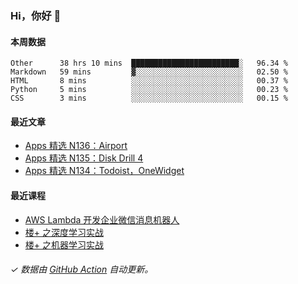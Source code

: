 ### Hi，你好 👋

#### 本周数据

<!--START_SECTION:waka-->
```text
Other      38 hrs 10 mins  ████████████████████████░   96.34 % 
Markdown   59 mins         ▓░░░░░░░░░░░░░░░░░░░░░░░░   02.50 % 
HTML       8 mins          ░░░░░░░░░░░░░░░░░░░░░░░░░   00.37 % 
Python     5 mins          ░░░░░░░░░░░░░░░░░░░░░░░░░   00.23 % 
CSS        3 mins          ░░░░░░░░░░░░░░░░░░░░░░░░░   00.15 % 
```
<!--END_SECTION:waka-->

#### 最近文章

<!-- BLOG:START -->
- [Apps 精选 N136：Airport](http://huhuhang.com/post/product-hunt/product-hunt-n136)
- [Apps 精选 N135：Disk Drill 4](http://huhuhang.com/post/product-hunt/product-hunt-n135)
- [Apps 精选 N134：Todoist，OneWidget](http://huhuhang.com/post/product-hunt/product-hunt-n134)
<!-- BLOG:END -->

#### 最近课程

<!-- SYL:START -->
- [AWS Lambda 开发企业微信消息机器人](https://lanqiao.cn/courses/2868)
- [楼+ 之深度学习实战](https://lanqiao.cn/courses/2617)
- [楼+ 之机器学习实战](https://lanqiao.cn/courses/2616)
<!-- SYL:END -->

###### ✓ 数据由 [GitHub Action](https://github.com/huhuhang/huhuhang/actions) 自动更新。
